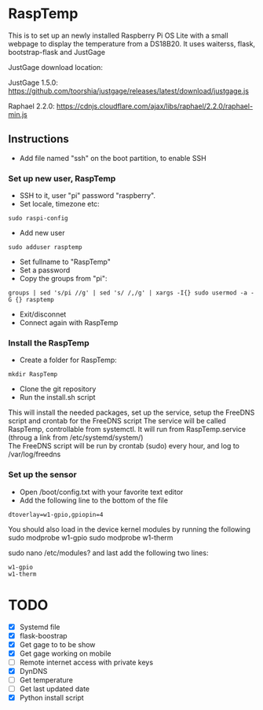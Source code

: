 # RaspTemp
This is to set up an newly installed Raspberry Pi OS Lite with a small webpage to display the temperature from a DS18B20.
It uses waiterss, flask, bootstrap-flask and JustGage

JustGage download location:

JustGage 1.5.0: https://github.com/toorshia/justgage/releases/latest/download/justgage.js

Raphael 2.2.0: https://cdnjs.cloudflare.com/ajax/libs/raphael/2.2.0/raphael-min.js

## Instructions

- Add file named "ssh" on the boot partition, to enable SSH

### Set up new user, RaspTemp
- SSH to it, user "pi" password "raspberry".
- Set locale, timezone etc:
```
sudo raspi-config
```
- Add new user
```
sudo adduser rasptemp
```
- Set fullname to "RaspTemp"
- Set a password
- Copy the groups from "pi":
```
groups | sed 's/pi //g' | sed 's/ /,/g' | xargs -I{} sudo usermod -a -G {} rasptemp
```
- Exit/disconnet
- Connect again with RaspTemp
### Install the RaspTemp
- Create a folder for RaspTemp:
```
mkdir RaspTemp
```
- Clone the git repository
- Run the install.sh script

This will install the needed packages, set up the service, setup the FreeDNS script and crontab for the FreeDNS script
The service will be called RaspTemp, controllable from systemctl. It will run from RaspTemp.service (throug a link from /etc/systemd/system/)  
The FreeDNS script will be run by crontab (sudo) every hour, and log to /var/log/freedns  
 
 ### Set up the sensor
- Open /boot/config.txt with your favorite text editor
- Add the following line to the bottom of the file
```
dtoverlay=w1-gpio,gpiopin=4
```
You should also load in the device kernel modules by running the following
sudo modprobe w1-gpio
sudo modprobe w1-therm

sudo nano /etc/modules?
and last add the following two lines:
```
w1-gpio
w1-therm
```
# TODO
- [x] Systemd file
- [x] flask-boostrap
- [x] Get gage to to be show
- [x] Get gage working on mobile
- [ ] Remote internet access with private keys
- [x] DynDNS
- [ ] Get temperature
- [ ] Get last updated date
- [x] Python install script
